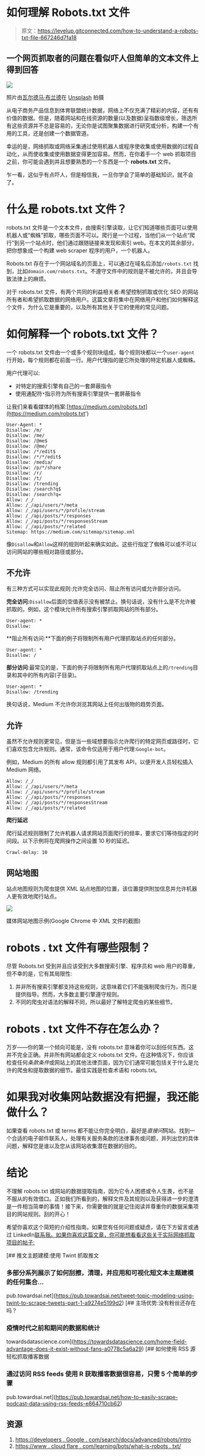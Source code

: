 # 如何理解 Robots.txt 文件

> 原文：<https://levelup.gitconnected.com/how-to-understand-a-robots-txt-file-667246d7fa18>

## 一个网页抓取者的问题在看似吓人但简单的文本文件上得到回答

![](img/3f87ed0ad2c3dc1a07c318fffd3d895f.png)

照片由[瓦尔德马·布兰德](https://unsplash.com/@waldemarbrandt67w?utm_source=medium&utm_medium=referral)在 [Unsplash](https://unsplash.com?utm_source=medium&utm_medium=referral) 拍摄

从电子商务产品信息到体育联盟统计数据，网络上不仅充满了精彩的内容，还有有价值的数据。但是，随着网站和在线资源的数量(以及数据)呈指数级增长，筛选所有这些资源并不总是容易的，无论你是试图聚集数据进行研究或分析，构建一个有用的工具，还是创建一个数据管道。

幸运的是，网络抓取或网络采集通过使用机器人或程序使收集或使用数据的过程自动化，从而使收集或使用数据变得更加容易。然而，在你着手一个 web 抓取项目之前，你可能会遇到并且想要熟悉的一个东西是一个 **robots.txt** 文件。

乍一看，这似乎有点吓人，但是相信我，一旦你学会了简单的基础知识，就不会了。

# **什么是 robots.txt 文件？**

robots.txt 文件是一个文本文件，由搜索引擎读取，让它们知道哪些页面可以使用机器人或“蜘蛛”抓取，哪些页面不可以。爬行是一个过程，当他们从一个站点“爬行”到另一个站点时，他们通过跟随链接来发现和索引 web。在本文的其余部分，把你想象成一个构建 web scraper 程序的用户，一个机器人。

Robots.txt 存在于一个网站域名的页面上，可以通过在域名后添加`/robots.txt` 找到，比如`domain.com/robots.txt`。不遵守文件中的规则是不被允许的，并且会导致法律上的麻烦。

对于 robots.txt 文件，有两个共同的利益相关者:希望控制抓取或优化 SEO 的网站所有者和希望抓取数据的网络用户。这篇文章将集中在网络用户和他们如何解释这个文件，为什么它是重要的，以及所有其他关于它的使用的常见问题。

# **如何解释一个 robots.txt 文件？**

一个 robots.txt 文件由一个或多个规则块组成，每个规则块都以一个`user-agent`行开始，每个规则都在前面一行。用户代理指的是它所处理的特定机器人或蜘蛛。

用户代理可以:

*   对特定的搜索引擎有自己的一套屏蔽指令
*   使用通配符`*`指示符为所有搜索引擎提供一套屏蔽指令

让我们来看看媒体的档案:[https://medium.com/robots.txt](https://medium.com/robots.txt')

```
User-Agent: *
Disallow: /m/
Disallow: /me/
Disallow: /@me$
Disallow: /@me/
Disallow: /*/edit$
Disallow: /*/*/edit$
Disallow: /media/
Disallow: /p/*/share
Disallow: /r/
Disallow: /t/
Disallow: /trending
Disallow: /search?q$
Disallow: /search?q=
Allow: /_/
Allow: /_/api/users/*/meta
Allow: /_/api/users/*/profile/stream
Allow: /_/api/posts/*/responses
Allow: /_/api/posts/*/responsesStream
Allow: /_/api/posts/*/related
Sitemap: https://medium.com/sitemap/sitemap.xml
```

像`Disallow`和`Allow`这样的规则听起来确实如此。这些行指定了蜘蛛可以或不可以访问网站的哪些相对路径或部分。

## **不允许**

有三种方式可以实现此规则:允许完全访问、阻止所有访问或允许部分访问。

**完全访问:**`Disallow`后面的空值表示没有被禁止。换句话说，没有什么是不允许被抓取的。例如，这个模块允许所有搜索引擎抓取网站的所有部分。

```
User-agent: *
Disallow:
```

**阻止所有访问:**下面的例子将限制所有用户代理抓取站点的任何部分。

```
User-agent: *
Disallow: /
```

**部分访问**:最常见的是，下面的例子将限制所有用户代理抓取站点上的`/trending`目录和其中的所有内容(子目录)。

```
User-agent: *
Disallow: /trending
```

换句话说，Medium 不允许你浏览其网站上任何出版物的趋势页面。

## 允许

虽然不允许规则更常见，但是当一些域想要指示允许爬行的特定网页或路径时，它们喜欢包含允许规则。通常，该命令仅适用于用户代理:`Google-bot`。

例如，Medium 的所有 allow 规则都引用了其发布 API，以便开发人员轻松插入 Medium 网络。

```
Allow: /_/
Allow: /_/api/users/*/meta
Allow: /_/api/users/*/profile/stream
Allow: /_/api/posts/*/responses
Allow: /_/api/posts/*/responsesStream
Allow: /_/api/posts/*/related
```

**爬行延迟**

爬行延迟规则限制了允许机器人请求网站页面爬行的频率，要求它们等待指定的时间段。以下示例将在爬网操作之间设置 10 秒的延迟。

```
Crawl-delay: 10
```

## 网站地图

站点地图规则为爬虫提供 XML 站点地图的位置，该位置提供附加信息并允许机器人更有效地爬行站点。

![](img/8ac7afd0f5b3cde7005fbf364aaa79fc.png)

媒体网站地图示例(Google Chrome 中 XML 文件的截图)

# **robots . txt 文件有哪些限制？**

尽管 Robots.txt 受到并且应该受到大多数搜索引擎、程序员和 web 用户的尊重，但不幸的是，它有其局限性:

1.  并非所有搜索引擎都支持这些规则，这意味着它们不能强制爬虫行为，而只是提供指导。然而，大多数主要引擎遵守规则。
2.  不同的爬虫对语法的解释不同，所以最好了解特定爬虫的某些细节。

# **robots . txt 文件不存在怎么办？**

万岁——你的第一个倾向可能是，没有 robots.txt 意味着你可以刮任何东西。这并不完全正确。并非所有网站都会定义 robots.txt 文件。在这种情况下，你应该检查任何*条款条件*或网站上的其他法律页面，因为它们通常可能包括关于什么是允许的爬虫和提取数据的细节。最佳实践是检查术语和 robots.txt。

# **如果我对收集网站数据没有把握，我还能做什么？**

如果查看 robots.txt 或 terms 都不能让你完全明白，最好是*直接问*网站。找到一个合适的电子邮件联系人，处理有关服务条款的法律事务或问题，并列出您的具体问题，解释您是谁以及您从该网站收集潜在数据的目的。

# 结论

不理解 robots.txt 或网站的数据提取指南，因为它令人困惑或令人生畏，也不是不服从的有效借口。正如我们所看到的，解释文件及其规则以及获得进一步的澄清是一件相当简单的事情！接下来，你需要做的就是记住阅读并尊重你的数据采集项目的网站规则。刮的开心！

希望你喜欢这个简短的介绍性指南。如果您有任何问题或疑虑，请在下方留言或通过 LinkedIn[联系我。如果你喜欢这篇文章，你可能想看看这些关于实际网络抓取项目的帖子:](https://www.linkedin.com/in/bicaj/)

[](https://pub.towardsai.net/tweet-topic-modeling-using-twint-to-scrape-tweets-part-1-a9274e5199d2) [## 推文主题建模:使用 Twint 抓取推文

### 多部分系列展示了如何刮擦，清理，并应用和可视化短文本主题建模的任何集合…

pub.towardsai.net](https://pub.towardsai.net/tweet-topic-modeling-using-twint-to-scrape-tweets-part-1-a9274e5199d2) [](https://towardsdatascience.com/home-field-advantage-does-it-exist-without-fans-a0778c5a6a29) [## 主场优势:没有粉丝还存在吗？

### 疫情时代之前和期间的数据和统计

towardsdatascience.com](https://towardsdatascience.com/home-field-advantage-does-it-exist-without-fans-a0778c5a6a29) [](https://pub.towardsai.net/how-to-easily-scrape-podcast-data-using-rss-feeds-e864710cb62) [## 如何使用 RSS 源轻松抓取播客数据

### 通过访问 RSS feeds 使用 R 获取播客数据很容易，只需 5 个简单的步骤

pub.towardsai.net](https://pub.towardsai.net/how-to-easily-scrape-podcast-data-using-rss-feeds-e864710cb62) 

## 资源

1.  [https://developers . Google . com/search/docs/advanced/robots/intro](https://developers.google.com/search/docs/advanced/robots/intro)
2.  [https://www . cloud flare . com/learning/bots/what-is-robots . txt/](https://www.cloudflare.com/learning/bots/what-is-robots.txt/)